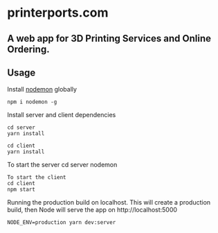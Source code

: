 # printerports.com
## A web app for 3D Printing Services and Online Ordering.

## Usage

Install [nodemon](https://github.com/remy/nodemon) globally

```
npm i nodemon -g
```

Install server and client dependencies

```
cd server
yarn install

cd client
yarn install
```

To start the server
cd server
nodemon
```
To start the client
cd client
npm start
```
Running the production build on localhost. This will create a production build, then Node will serve the app on http://localhost:5000

```
NODE_ENV=production yarn dev:server
```

